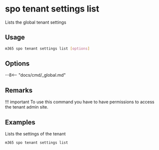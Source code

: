 # spo tenant settings list

Lists the global tenant settings

## Usage

```sh
m365 spo tenant settings list [options]
```

## Options

--8<-- "docs/cmd/_global.md"

## Remarks

!!! important
    To use this command you have to have permissions to access the tenant admin site.

## Examples

Lists the settings of the tenant

```sh
m365 spo tenant settings list
```
